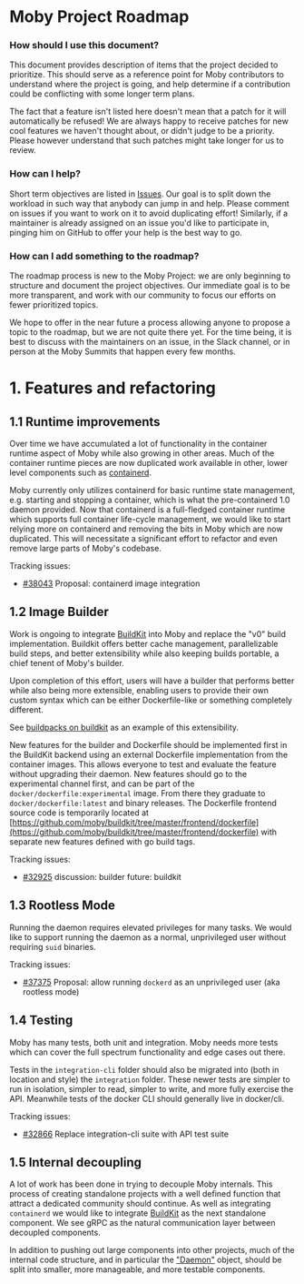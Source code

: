 Moby Project Roadmap
====================

### How should I use this document?

This document provides description of items that the project decided to prioritize. This should
serve as a reference point for Moby contributors to understand where the project is going, and
help determine if a contribution could be conflicting with some longer term plans.

The fact that a feature isn't listed here doesn't mean that a patch for it will automatically be
refused! We are always happy to receive patches for new cool features we haven't thought about,
or didn't judge to be a priority. Please however understand that such patches might take longer
for us to review.

### How can I help?

Short term objectives are listed in
[Issues](https://github.com/moby/moby/issues?q=is%3Aopen+is%3Aissue+label%3Aroadmap). Our
goal is to split down the workload in such way that anybody can jump in and help. Please comment on
issues if you want to work on it to avoid duplicating effort! Similarly, if a maintainer is already
assigned on an issue you'd like to participate in, pinging him on GitHub to offer your help is
the best way to go.

### How can I add something to the roadmap?

The roadmap process is new to the Moby Project: we are only beginning to structure and document the
project objectives. Our immediate goal is to be more transparent, and work with our community to
focus our efforts on fewer prioritized topics.

We hope to offer in the near future a process allowing anyone to propose a topic to the roadmap, but
we are not quite there yet. For the time being, it is best to discuss with the maintainers on an
issue, in the Slack channel, or in person at the Moby Summits that happen every few months.

# 1. Features and refactoring

## 1.1 Runtime improvements

Over time we have accumulated a lot of functionality in the container runtime
aspect of Moby while also growing in other areas. Much of the container runtime
pieces are now duplicated work available in other, lower level components such
as [containerd](https://containerd.io).

Moby currently only utilizes containerd for basic runtime state management, e.g. starting
and stopping a container, which is what the pre-containerd 1.0 daemon provided.
Now that containerd is a full-fledged container runtime which supports full
container life-cycle management, we would like to start relying more on containerd
and removing the bits in Moby which are now duplicated. This will necessitate
a significant effort to refactor and even remove large parts of Moby's codebase.

Tracking issues:

- [#38043](https://github.com/moby/moby/issues/38043) Proposal: containerd image integration

## 1.2 Image Builder

Work is ongoing to integrate [BuildKit](https://github.com/moby/buildkit) into
Moby and replace the "v0" build implementation. Buildkit offers better cache
management, parallelizable build steps, and better extensibility while also
keeping builds portable, a chief tenent of Moby's builder.

Upon completion of this effort, users will have a builder that performs better
while also being more extensible, enabling users to provide their own custom
syntax which can be either Dockerfile-like or something completely different.

See [buildpacks on buildkit](https://github.com/tonistiigi/buildkit-pack) as an
example of this extensibility.

New features for the builder and Dockerfile should be implemented first in the
BuildKit backend using an external Dockerfile implementation from the container
images. This allows everyone to test and evaluate the feature without upgrading
their daemon. New features should go to the experimental channel first, and can be
part of the `docker/dockerfile:experimental` image. From there they graduate to
`docker/dockerfile:latest` and binary releases. The Dockerfile frontend source
code is temporarily located at
[https://github.com/moby/buildkit/tree/master/frontend/dockerfile](https://github.com/moby/buildkit/tree/master/frontend/dockerfile)
with separate new features defined with go build tags.

Tracking issues:

- [#32925](https://github.com/moby/moby/issues/32925) discussion: builder future: buildkit

## 1.3 Rootless Mode

Running the daemon requires elevated privileges for many tasks. We would like to
support running the daemon as a normal, unprivileged user without requiring `suid`
binaries.

Tracking issues:

- [#37375](https://github.com/moby/moby/issues/37375) Proposal: allow running `dockerd` as an unprivileged user (aka rootless mode)

## 1.4 Testing

Moby has many tests, both unit and integration. Moby needs more tests which can
cover the full spectrum functionality and edge cases out there.

Tests in the `integration-cli` folder should also be migrated into (both in
location and style) the `integration` folder. These newer tests are simpler to
run in isolation, simpler to read, simpler to write, and more fully exercise the
API. Meanwhile tests of the docker CLI should generally live in docker/cli.

Tracking issues:

- [#32866](https://github.com/moby/moby/issues/32866) Replace integration-cli suite with API test suite

## 1.5 Internal decoupling

A lot of work has been done in trying to decouple Moby internals. This process of creating
standalone projects with a well defined function that attract a dedicated community should continue.
As well as integrating `containerd` we would like to integrate [BuildKit](https://github.com/moby/buildkit)
as the next standalone component.
We see gRPC as the natural communication layer between decoupled components.

In addition to pushing out large components into other projects, much of the
internal code structure, and in particular the
["Daemon"](https://godoc.org/github.com/moby/moby/daemon#Daemon) object,
should be split into smaller, more manageable, and more testable components.
